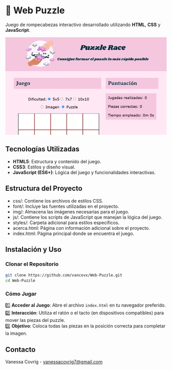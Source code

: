 # 🧩 Web Puzzle

Juego de rompecabezas interactivo desarrollado utilizando **HTML**, **CSS** y **JavaScript**. 

![Previsualización del Juego](img/puzzle.png)

## Tecnologías Utilizadas
- **HTML5**: Estructura y contenido del juego.
- **CSS3**: Estilos y diseño visual.
- **JavaScript (ES6+)**: Lógica del juego y funcionalidades interactivas.

## Estructura del Proyecto
- css/: Contiene los archivos de estilos CSS.​
- font/: Incluye las fuentes utilizadas en el proyecto.​
- img/: Almacena las imágenes necesarias para el juego.​
- js/: Contiene los scripts de JavaScript que manejan la lógica del juego.​
- styles/: Carpeta adicional para estilos específicos.​
- acerca.html: Página con información adicional sobre el proyecto.​
- index.html: Página principal donde se encuentra el juego.


## Instalación y Uso
### Clonar el Repositorio

```sh
git clone https://github.com/vancovx/Web-Puzzle.git
cd Web-Puzzle
```

### Cómo Jugar
1️⃣ **Acceder al Juego**: Abre el archivo `index.html` en tu navegador preferido.  
2️⃣ **Interacción**: Utiliza el ratón o el tacto (en dispositivos compatibles) para mover las piezas del puzzle.  
3️⃣ **Objetivo**: Coloca todas las piezas en la posición correcta para completar la imagen.  

## Contacto
Vanessa Covrig - vanessacovrig7@gmail.com

